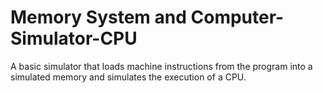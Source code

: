 # Memory System and Computer-Simulator-CPU

A basic simulator that loads machine
instructions from the program into a simulated
memory and simulates the execution of a CPU.
 
 
